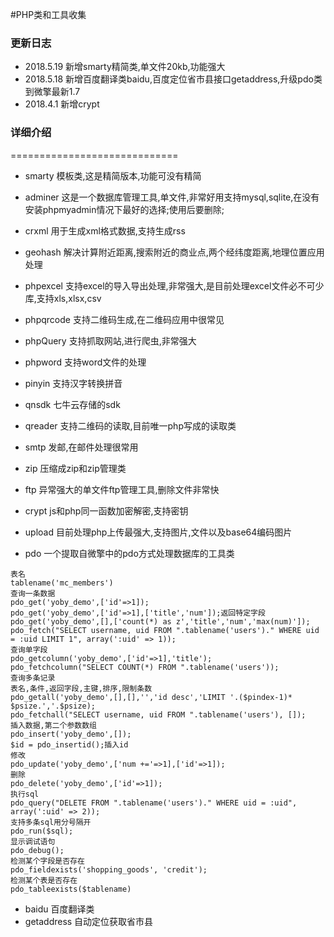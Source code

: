 #PHP类和工具收集

### 更新日志
- 2018.5.19 新增smarty精简类,单文件20kb,功能强大
- 2018.5.18 新增百度翻译类baidu,百度定位省市县接口getaddress,升级pdo类到微擎最新1.7
- 2018.4.1 新增crypt


### 详细介绍
=============================
- smarty 模板类,这是精简版本,功能可没有精简
- adminer 这是一个数据库管理工具,单文件,非常好用支持mysql,sqlite,在没有安装phpmyadmin情况下最好的选择;使用后要删除;
- crxml 用于生成xml格式数据,支持生成rss
- geohash 解决计算附近距离,搜索附近的商业点,两个经纬度距离,地理位置应用处理
- phpexcel 支持excel的导入导出处理,非常强大,是目前处理excel文件必不可少库,支持xls,xlsx,csv

- phpqrcode 支持二维码生成,在二维码应用中很常见
- phpQuery 支持抓取网站,进行爬虫,非常强大
- phpword 支持word文件的处理

- pinyin 支持汉字转换拼音
- qnsdk 七牛云存储的sdk
- qreader 支持二维码的读取,目前唯一php写成的读取类
- smtp 发邮,在邮件处理很常用
- zip 压缩成zip和zip管理类
- ftp 异常强大的单文件ftp管理工具,删除文件非常快
- crypt js和php同一函数加密解密,支持密钥
- upload 目前处理php上传最强大,支持图片,文件以及base64编码图片
- pdo 一个提取自微擎中的pdo方式处理数据库的工具类

~~~
表名 
tablename('mc_members')
查询一条数据
pdo_get('yoby_demo',['id'=>1]);
pdo_get('yoby_demo',['id'=>1],['title','num']);返回特定字段
pdo_get('yoby_demo',[],['count(*) as z','title','num','max(num)']);
pdo_fetch("SELECT username, uid FROM ".tablename('users')." WHERE uid = :uid LIMIT 1", array(':uid' => 1));
查询单字段
pdo_getcolumn('yoby_demo',['id'=>1],'title');
pdo_fetchcolumn("SELECT COUNT(*) FROM ".tablename('users'));
查询多条记录
表名,条件,返回字段,主键,排序,限制条数
pdo_getall('yoby_demo',[],[],'','id desc','LIMIT '.($pindex-1)* $psize.','.$psize); 
pdo_fetchall("SELECT username, uid FROM ".tablename('users'), []);
插入数据,第二个参数数组
pdo_insert('yoby_demo',[]);
$id = pdo_insertid();插入id
修改
pdo_update('yoby_demo',['num +='=>1],['id'=>1]);
删除
pdo_delete('yoby_demo',['id'=>1]);
执行sql
pdo_query("DELETE FROM ".tablename('users')." WHERE uid = :uid", array(':uid' => 2));
支持多条sql用分号隔开
pdo_run($sql);
显示调试语句
pdo_debug();
检测某个字段是否存在
pdo_fieldexists('shopping_goods', 'credit');
检测某个表是否存在
pdo_tableexists($tablename)
~~~
- baidu 百度翻译类
- getaddress 自动定位获取省市县
